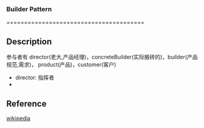 ### Builder Pattern
=======================================

## Description
参与者有 director(老大,产品经理)，concreteBuilder(实际搬砖的)，builder(产品规范,需求)， product(产品)，customer(客户)
- director: 指挥者
- 

## Reference
[wikipedia](https://en.wikipedia.org/wiki/Builder_pattern)